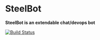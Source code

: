 # SteelBot

**SteelBot is an extendable chat/devops bot**

[![Build Status](https://travis-ci.org/steelbotfw/steelbot.svg)](https://travis-ci.org/steelbotfw/steelbot)
